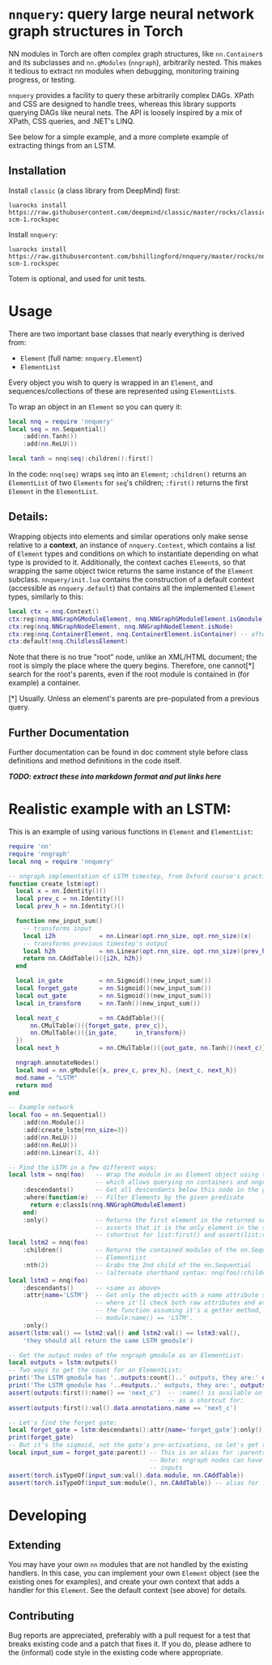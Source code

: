 # `nnquery`: query large neural network graph structures in Torch
NN modules in Torch are often complex graph structures, like `nn.Container`s and its subclasses and `nn.gModules` (`nngraph`), arbitrarily nested. This makes it tedious to extract nn modules when debugging, monitoring training progress, or testing.

`nnquery` provides a facility to query these arbitrarily complex DAGs. XPath and CSS are designed to handle trees, whereas this library supports querying DAGs like neural nets.
The API is loosely inspired by a mix of XPath, CSS queries, and .NET's LINQ.

See below for a simple example, and a more complete example of extracting things from an LSTM.

## Installation
Install `classic` (a class library from DeepMind) first:
```
luarocks install https://raw.githubusercontent.com/deepmind/classic/master/rocks/classic-scm-1.rockspec
```
Install `nnquery`:
```
luarocks install https://raw.githubusercontent.com/bshillingford/nnquery/master/rocks/nnquery-scm-1.rockspec
```
Totem is optional, and used for unit tests.

# Usage
There are two important base classes that nearly everything is derived from:

 * `Element` (full name: `nnquery.Element`)
 * `ElementList`

Every object you wish to query is wrapped in an `Element`, and sequences/collections of these
are represented using `ElementList`s.

To wrap an object in an `Element` so you can query it:
```lua
local nnq = require 'nnquery'
local seq = nn.Sequential()
	:add(nn.Tanh())
	:add(nn.ReLU())

local tanh = nnq(seq):children():first()
```
In the code: `nnq(seq)` wraps `seq` into an `Element`; `:children()` returns an `ElementList` of two `Elements` for `seq`'s children; `:first()` returns the first `Element` in the `ElementList`.

## Details:
Wrapping objects into elements and similar operations only make sense relative to a **context**, an instance of `nnquery.Context`, which contains a list of `Element` types and conditions on which to instantiate depending on what type is provided to it. Additionally, the context caches `Element`s, so that wrapping the same object twice returns the same instance of the `Element` subclass.
`nnquery/init.lua` contains the construction of a default context (accessible as `nnquery.default`) that contains all the implemented `Element` types, similarly to this:
```lua
local ctx = nnq.Context()
ctx:reg(nnq.NNGraphGModuleElement, nnq.NNGraphGModuleElement.isGmodule)
ctx:reg(nnq.NNGraphNodeElement, nnq.NNGraphNodeElement.isNode)
ctx:reg(nnq.ContainerElement, nnq.ContainerElement.isContainer) -- after since gModule IS_A Container
ctx:default(nnq.ChildlessElement)
```

Note that there is no true "root" node, unlike an XML/HTML document; the root is simply the place where the query begins. Therefore, one cannot[*] search for the root's parents, even if the root module is contained in (for example) a container.

[*] Usually. Unless an element's parents are pre-populated from a previous query.

## Further Documentation
Further documentation can be found in doc comment style before class definitions and method definitions in the code itself.

***TODO: extract these into markdown format and put links here***

# Realistic example with an LSTM:
This is an example of using various functions in `Element` and `ElementList`:
```lua
require 'nn'
require 'nngraph'
local nnq = require 'nnquery'

-- nngraph implementation of LSTM timestep, from Oxford course's practical #6
function create_lstm(opt)
  local x = nn.Identity()()
  local prev_c = nn.Identity()()
  local prev_h = nn.Identity()()

  function new_input_sum()
    -- transforms input
    local i2h            = nn.Linear(opt.rnn_size, opt.rnn_size)(x)
    -- transforms previous timestep's output
    local h2h            = nn.Linear(opt.rnn_size, opt.rnn_size)(prev_h)
    return nn.CAddTable()({i2h, h2h})
  end

  local in_gate          = nn.Sigmoid()(new_input_sum())
  local forget_gate      = nn.Sigmoid()(new_input_sum())
  local out_gate         = nn.Sigmoid()(new_input_sum())
  local in_transform     = nn.Tanh()(new_input_sum())

  local next_c           = nn.CAddTable()({
      nn.CMulTable()({forget_gate, prev_c}),
      nn.CMulTable()({in_gate,     in_transform})
  })
  local next_h           = nn.CMulTable()({out_gate, nn.Tanh()(next_c)})

  nngraph.annotateNodes()
  local mod = nn.gModule({x, prev_c, prev_h}, {next_c, next_h})
  mod.name = "LSTM"
  return mod
end

-- Example network
local foo = nn.Sequential()
    :add(nn.Module())
    :add(create_lstm{rnn_size=3})
    :add(nn.ReLU())
    :add(nn.ReLU())
    :add(nn.Linear(3, 4))

-- Find the LSTM in a few different ways:
local lstm = nnq(foo)   -- Wrap the module in an Element object using the default context
                        -- which allows querying nn containers and nngraph's gmodules.
    :descendants()      -- Get all descendants below this node in the graph
    :where(function(e)  -- Filter Elements by the given predicate
      return e:classIs(nnq.NNGraphGModuleElement)
    end)
    :only()             -- Returns the first element in the returned sequence, and
                        -- asserts that it is the only element in the sequence.
                        -- (shortcut for list:first() and assert(list:count() == 1))
local lstm2 = nnq(foo)
    :children()         -- Returns the contained modules of the nn.Sequential object as an
                        -- ElementList
    :nth(2)             -- Grabs the 2nd child of the nn.Sequential
                        -- (alternate shorthand syntax: nnq(foo):children()[2])
local lstm3 = nnq(foo)
    :descendants()      -- <same as above>
    :attr{name='LSTM'}  -- Get only the objects with a name attribute set to 'LSTM',
                        -- where it'll check both raw attributes and attempt to call
                        -- the function assuming it's a getter method, i.e. check 
                        -- module:name() == 'LSTM'.
    :only()
assert(lstm:val() == lstm2:val() and lstm2:val() == lstm3:val(),
    'they should all return the same LSTM gmodule')

-- Get the output nodes of the nngraph gmodule as an ElementList:
local outputs = lstm:outputs()
-- Two ways to get the count for an ElementList:
print('The LSTM gmodule has '..outputs:count()..' outputs, they are:' outputs)
print('The LSTM gmodule has '..#outputs..' outputs, they are:', outputs)
assert(outputs:first():name() == 'next_c')  -- :name() is available on NNGraphNodeElements,
                                            -- as a shortcut for:
assert(outputs:first():val().data.annotations.name == 'next_c') 

-- Let's find the forget gate:
local forget_gate = lstm:descendants():attr{name='forget_gate'}:only()
print(forget_gate)
-- But it's the sigmoid, not the gate's pre-activations, so let's get the sum:
local input_sum = forget_gate:parent() -- This is an alias for :parents():only().
                                       -- Note: nngraph nodes can have multiple parents (i.e.
                                       -- inputs 
assert(torch.isTypeOf(input_sum:val().data.module, nn.CAddTable))
assert(torch.isTypeOf(input_sum:module(), nn.CAddTable)) -- alias for :val().data.module
```

# Developing
## Extending
You may have your own `nn` modules that are not handled by the existing handlers. In this case,
you can implement your own `Element` object (see the existing ones for examples), and create your own context that adds a handler for this `Element`. See the default context (see above) for details.
## Contributing
Bug reports are appreciated, preferably with a pull request for a test that breaks existing code and a patch that fixes it. If you do, please adhere to the (informal) code style in the existing code where appropriate.

